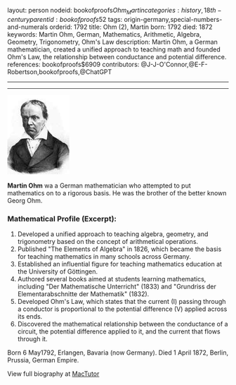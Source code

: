 layout: person
nodeid: bookofproofs$Ohm_Martin
categories: history,18th-century
parentid: bookofproofs$52
tags: origin-germany,special-numbers-and-numerals
orderid: 1792
title: Ohm (2), Martin
born: 1792
died: 1872
keywords: Martin Ohm, German, Mathematics, Arithmetic, Algebra, Geometry, Trigonometry, Ohm's Law
description: Martin Ohm, a German mathematician, created a unified approach to teaching math and founded Ohm's Law, the relationship between conductance and potential difference.
references: bookofproofs$6909
contributors: @J-J-O'Connor,@E-F-Robertson,bookofproofs,@ChatGPT

---



---

![Ohm_Martin.jpg](https://github.com/bookofproofs/bookofproofs.github.io/blob/main/_sources/_assets/images/portraits/Ohm_Martin.jpg?raw=true)

**Martin Ohm** wa a German mathematician who attempted to put mathematics on to a rigorous basis. He was the brother of the better known Georg Ohm.

### Mathematical Profile (Excerpt):
1. Developed a unified approach to teaching algebra, geometry, and trigonometry based on the concept of arithmetical operations.
2. Published "The Elements of Algebra" in 1826, which became the basis for teaching mathematics in many schools across Germany.
3. Established an influential figure for teaching mathematics education at the University of Göttingen.
4. Authored several books aimed at students learning mathematics, including "Der Mathematische Unterricht" (1833) and "Grundriss der Elementarabschnitte der Mathematik" (1832).
5. Developed Ohm's Law, which states that the current (I) passing through a conductor is proportional to the potential difference (V) applied across its ends.
6. Discovered the mathematical relationship between the conductance of a circuit, the potential difference applied to it, and the current that flows through it.

Born 6 May1792, Erlangen, Bavaria (now Germany). Died 1 April 1872, Berlin, Prussia, German Empire.

View full biography at [MacTutor](https://mathshistory.st-andrews.ac.uk/Biographies/Ohm_Martin/)
